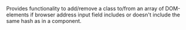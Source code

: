 Provides functionality to add/remove a class to/from an array of DOM-elements if browser address input field includes or doesn't include the same hash as in a component.

